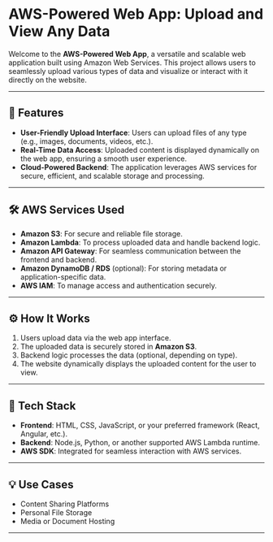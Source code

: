 # AWS-Powered Web App: Upload and View Any Data  

Welcome to the **AWS-Powered Web App**, a versatile and scalable web application built using Amazon Web Services. This project allows users to seamlessly upload various types of data and visualize or interact with it directly on the website.  

---

## 🌟 Features  
- **User-Friendly Upload Interface**: Users can upload files of any type (e.g., images, documents, videos, etc.).  
- **Real-Time Data Access**: Uploaded content is displayed dynamically on the web app, ensuring a smooth user experience.  
- **Cloud-Powered Backend**: The application leverages AWS services for secure, efficient, and scalable storage and processing.  

---

## 🛠️ AWS Services Used  
- **Amazon S3**: For secure and reliable file storage.  
- **Amazon Lambda**: To process uploaded data and handle backend logic.  
- **Amazon API Gateway**: For seamless communication between the frontend and backend.  
- **Amazon DynamoDB / RDS** (optional): For storing metadata or application-specific data.  
- **AWS IAM**: To manage access and authentication securely.  

---

## ⚙️ How It Works  
1. Users upload data via the web app interface.  
2. The uploaded data is securely stored in **Amazon S3**.  
3. Backend logic processes the data (optional, depending on type).  
4. The website dynamically displays the uploaded content for the user to view.  

---

## 🚀 Tech Stack  
- **Frontend**: HTML, CSS, JavaScript, or your preferred framework (React, Angular, etc.).  
- **Backend**: Node.js, Python, or another supported AWS Lambda runtime.  
- **AWS SDK**: Integrated for seamless interaction with AWS services.  

---

## 💡 Use Cases  
- Content Sharing Platforms  
- Personal File Storage  
- Media or Document Hosting  

---


